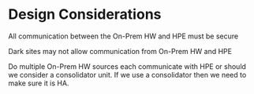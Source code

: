 # Design Considerations

All communication between the On-Prem HW and HPE must be secure

Dark sites may not allow communication from On-Prem HW and HPE

Do multiple On-Prem HW sources each communicate with HPE or should we consider a consolidator unit. If we use a consolidator then we need to make sure it is HA.
